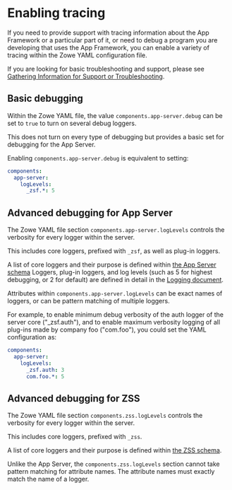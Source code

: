 # Enabling tracing

If you need to provide support with tracing information about the App Framework or a particular part of it, or need to debug a program you are developing that uses the App Framework, you can enable a variety of tracing within the Zowe YAML configuration file.

If you are looking for basic troubleshooting and support, please see [Gathering Information for Support or Troubleshooting](../servers/must-gather.md).

## Basic debugging

Within the Zowe YAML file, the value `components.app-server.debug` can be set to `true` to turn on several debug loggers.

This does not turn on every type of debugging but provides a basic set for debugging for the App Server.

Enabling `components.app-server.debug` is equivalent to setting:

```yaml
components:
  app-server:
    logLevels:
      _zsf.*: 5
```

## Advanced debugging for App Server

The Zowe YAML file section `components.app-server.logLevels` controls the verbosity for every logger within the server.

This includes core loggers, prefixed with `_zsf`, as well as plug-in loggers.

A list of core loggers and their purpose is defined within [the App Server schema](https://github.com/zowe/zlux-app-server/blob/c22105381e129bd999c47e838b424679eba26aa6/schemas/app-server-config.json#L401)
Loggers, plug-in loggers, and log levels (such as 5 for highest debugging, or 2 for default) are defined in detail in the [Logging document](../../extend/extend-desktop/mvd-logutility.md).

Attributes within `components.app-server.logLevels` can be exact names of loggers, or can be pattern matching of multiple loggers.

For example, to enable minimum debug verbosity of the auth logger of the server core ("_zsf.auth"), and to enable maximum verbosity logging of all plug-ins made by company foo ("com.foo"), you could set the YAML configuration as:

```yaml
components:
  app-server:
    logLevels:
      _zsf.auth: 3
      com.foo.*: 5
```

## Advanced debugging for ZSS

The Zowe YAML file section `components.zss.logLevels` controls the verbosity for every logger within the server.

This includes core loggers, prefixed with `_zss`.

A list of core loggers and their purpose is defined within [the ZSS schema](https://github.com/zowe/zss/blob/c85e374f3d7a4a9b93d6f8337d474f384135744b/schemas/zss-config.json#L235).

Unlike the App Server, the `components.zss.logLevels` section cannot take pattern matching for attribute names. The attribute names must exactly match the name of a logger.
